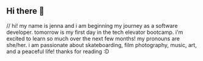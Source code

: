 ## Hi there 👋

<!--
**jemastro/jemastro** is a ✨ _special_ ✨ repository because its `README.md` (this file) appears on your GitHub profile.

Here are some ideas to get you started:

- 🔭 I’m currently working on ...
- 🌱 I’m currently learning ...
- 👯 I’m looking to collaborate on ...
- 🤔 I’m looking for help with ...
- 💬 Ask me about ...
- 📫 How to reach me: ...
- 😄 Pronouns: ...
- ⚡ Fun fact: ...
-->
// hi! my name is jenna and i am beginning my journey as a software developer. tomorrow is my first day in the tech elevator bootcamp. i'm excited to learn so much over the next few months! my pronouns are she/her. i am passionate about skateboarding, film photography, music, art, and a peaceful life! thanks for reading :D